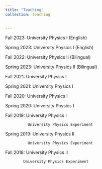 ```yaml
---
title: "Teaching"
collection: teaching


---
```


 Fall 2023: University Physics I (English)

 Spring 2023: University Physics I (English)

 Fall 2022: University Physics II (Bilingual)

 Spring 2023: University Physics II (Bilingual)

 Fall 2021: University Physics I

 Spring 2021: University Physics I

 Fall 2020: University Physics I

 Spring 2020: University Physics I

 Fall 2019: University Physics I

              University Physics Experiment

 Spring 2019: University Physics II

              University Physics Experiment

 Fall 2018: University Physics II

            University Physics Experiment

